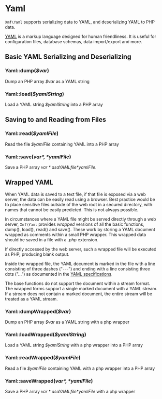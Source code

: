 # Yaml
`Xmf\Yaml` supports serializing data to YAML, and deserializing YAML to PHP data.

[YAML](http://yaml.org/) is a markup language designed for human friendliness. It is useful for
configuration files, database schemas, data import/export and more.

## Basic YAML Serializing and Deserializing

### Yaml::dump(*$var*)

Dump an PHP array *$var* as a YAML string

### Yaml::load(*$yamlString*)

Load a YAML string *$yamlString* into a PHP array

## Saving to and Reading from Files

### Yaml::read(*$yamlFile*)

Read the file *$yamlFile* containing YAML into a PHP array

### Yaml::save(*$var*, *$yamlFile*)

Save a PHP array *$var* as a YAML file *$yamlFile*.

## Wrapped YAML

When YAML data is saved to a text file, if that file is exposed via a web server, the data can be easily
read using a browser. Best practice would be to place sensitive files outside of the web root in a secured
directory, with names that cannot be easily predicted. This is not always possible.

In circumstances where a YAML file might be served directly through a web server, `Xmf\Yaml` provides
*wrapped* versions of all the basic functions, dump(), load(), read() and save(). These work by storing
a YAML document wrapped as comments within a small PHP wrapper. This wrapped data should be saved in a file
with a *.php* extension.

If directly accessed by the web server, such a wrapped file will be executed as PHP, producing blank output.

Inside the wrapped file, the YAML document is marked in the file with a line consisting of three dashes ("---")
and ending with a line consisting three dots ("...") as documented in the
[YAML specifications](http://yaml.org/spec/1.1/#id857577).

The base functions do not support the document within a stream format. The wrapped forms support a single
marked document with a YAML stream. If a stream does not contain a marked document, the entire stream will be
treated as a YAML stream.

### Yaml::dumpWrapped(*$var*)
Dump an PHP array *$var* as a YAML string with a php wrapper

### Yaml::loadWrapped(*$yamlString*)
Load a YAML string *$yamlString* with a php wrapper into a PHP array

### Yaml::readWrapped(*$yamlFile*)
Read a file *$yamlFile* containing YAML with a php wrapper into a PHP array

### Yaml::saveWrapped(*$var*, *$yamlFile*)
Save a PHP array *$var* as a YAML file *$yamlFile* with a php wrapper
